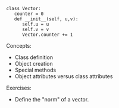 

```
class Vector:
   counter = 0
   def __init__(self, u,v):
      self.u = u
      self.v = v
      Vector.counter += 1

```

Concepts:

- Class definition
- Object creation
- Special methods
- Object attributes versus class attributes

Exercises:

- Define the "norm" of a vector.
